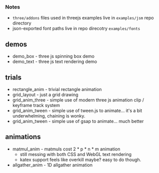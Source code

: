 ### Notes

- `three/addons` files used in threejs examples live in `examples/jsm` repo directory
- json-exported font paths live in repo direcotry `examples/fonts`

## demos

 - demo_box - three js spinning box demo
 - demo_text - three js text rendering demo

## trials

 - rectangle_anim - trivial rectangle animation
 - grid_layout - just a grid drawing
 - grid_anim_three - simple use of modern three js animation clip / keyframe track system
 - grid_anim_tween - simple use of tween.js to animate... it's a bit underwhelming, chaining is wonky.
 - grid_anim_tween - simple use of gsap to animate... much better

 ## animations

 - matmul_anim - matmuls cost 2 * p * n * m animation
    - still messing with both CSS and WebGL text rendering
    - katex support feels like overkill maybe?  easy to do though.
 - allgather_anim - 1D allgather animation
